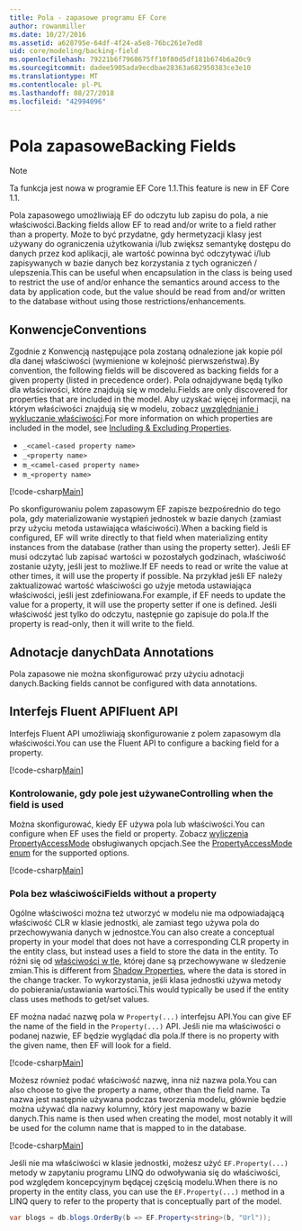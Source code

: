 ```yaml
---
title: Pola - zapasowe programu EF Core
author: rowanmiller
ms.date: 10/27/2016
ms.assetid: a628795e-64df-4f24-a5e8-76bc261e7ed8
uid: core/modeling/backing-field
ms.openlocfilehash: 79221b6f7968675ff10f80d5df181b674b6a20c9
ms.sourcegitcommit: dadee5905ada9ecdbae28363a682950383ce3e10
ms.translationtype: MT
ms.contentlocale: pl-PL
ms.lasthandoff: 08/27/2018
ms.locfileid: "42994096"
---
```

# <a name="backing-fields"></a><span data-ttu-id="690c9-102">Pola zapasowe</span><span class="sxs-lookup"><span data-stu-id="690c9-102">Backing Fields</span></span>

> [!NOTE]  
> <span data-ttu-id="690c9-103">Ta funkcja jest nowa w programie EF Core 1.1.</span><span class="sxs-lookup"><span data-stu-id="690c9-103">This feature is new in EF Core 1.1.</span></span>

<span data-ttu-id="690c9-104">Pola zapasowego umożliwiają EF do odczytu lub zapisu do pola, a nie właściwości.</span><span class="sxs-lookup"><span data-stu-id="690c9-104">Backing fields allow EF to read and/or write to a field rather than a property.</span></span> <span data-ttu-id="690c9-105">Może to być przydatne, gdy hermetyzacji klasy jest używany do ograniczenia użytkowania i/lub zwiększ semantykę dostępu do danych przez kod aplikacji, ale wartość powinna być odczytywać i/lub zapisywanych w bazie danych bez korzystania z tych ograniczeń / ulepszenia.</span><span class="sxs-lookup"><span data-stu-id="690c9-105">This can be useful when encapsulation in the class is being used to restrict the use of and/or enhance the semantics around access to the data by application code, but the value should be read from and/or written to the database without using those restrictions/enhancements.</span></span>

## <a name="conventions"></a><span data-ttu-id="690c9-106">Konwencje</span><span class="sxs-lookup"><span data-stu-id="690c9-106">Conventions</span></span>

<span data-ttu-id="690c9-107">Zgodnie z Konwencją następujące pola zostaną odnalezione jak kopie pól dla danej właściwości (wymienione w kolejność pierwszeństwa).</span><span class="sxs-lookup"><span data-stu-id="690c9-107">By convention, the following fields will be discovered as backing fields for a given property (listed in precedence order).</span></span> <span data-ttu-id="690c9-108">Pola odnajdywane będą tylko dla właściwości, które znajdują się w modelu.</span><span class="sxs-lookup"><span data-stu-id="690c9-108">Fields are only discovered for properties that are included in the model.</span></span> <span data-ttu-id="690c9-109">Aby uzyskać więcej informacji, na którym właściwości znajdują się w modelu, zobacz [uwzględnianie i wykluczanie właściwości](included-properties.md).</span><span class="sxs-lookup"><span data-stu-id="690c9-109">For more information on which properties are included in the model, see [Including & Excluding Properties](included-properties.md).</span></span>

* `_<camel-cased property name>`
* `_<property name>`
* `m_<camel-cased property name>`
* `m_<property name>`

[!code-csharp[Main](../../../samples/core/Modeling/Conventions/Samples/BackingField.cs#Sample)]

<span data-ttu-id="690c9-110">Po skonfigurowaniu polem zapasowym EF zapisze bezpośrednio do tego pola, gdy materializowanie wystąpień jednostek w bazie danych (zamiast przy użyciu metoda ustawiająca właściwości).</span><span class="sxs-lookup"><span data-stu-id="690c9-110">When a backing field is configured, EF will write directly to that field when materializing entity instances from the database (rather than using the property setter).</span></span> <span data-ttu-id="690c9-111">Jeśli EF musi odczytać lub zapisać wartości w pozostałych godzinach, właściwość zostanie użyty, jeśli jest to możliwe.</span><span class="sxs-lookup"><span data-stu-id="690c9-111">If EF needs to read or write the value at other times, it will use the property if possible.</span></span> <span data-ttu-id="690c9-112">Na przykład jeśli EF należy zaktualizować wartość właściwości go użyje metoda ustawiająca właściwości, jeśli jest zdefiniowana.</span><span class="sxs-lookup"><span data-stu-id="690c9-112">For example, if EF needs to update the value for a property, it will use the property setter if one is defined.</span></span> <span data-ttu-id="690c9-113">Jeśli właściwość jest tylko do odczytu, następnie go zapisuje do pola.</span><span class="sxs-lookup"><span data-stu-id="690c9-113">If the property is read-only, then it will write to the field.</span></span>

## <a name="data-annotations"></a><span data-ttu-id="690c9-114">Adnotacje danych</span><span class="sxs-lookup"><span data-stu-id="690c9-114">Data Annotations</span></span>

<span data-ttu-id="690c9-115">Pola zapasowe nie można skonfigurować przy użyciu adnotacji danych.</span><span class="sxs-lookup"><span data-stu-id="690c9-115">Backing fields cannot be configured with data annotations.</span></span>

## <a name="fluent-api"></a><span data-ttu-id="690c9-116">Interfejs Fluent API</span><span class="sxs-lookup"><span data-stu-id="690c9-116">Fluent API</span></span>

<span data-ttu-id="690c9-117">Interfejs Fluent API umożliwiają skonfigurowanie z polem zapasowym dla właściwości.</span><span class="sxs-lookup"><span data-stu-id="690c9-117">You can use the Fluent API to configure a backing field for a property.</span></span>

[!code-csharp[Main](../../../samples/core/Modeling/FluentAPI/Samples/BackingField.cs#Sample)]

### <a name="controlling-when-the-field-is-used"></a><span data-ttu-id="690c9-118">Kontrolowanie, gdy pole jest używane</span><span class="sxs-lookup"><span data-stu-id="690c9-118">Controlling when the field is used</span></span>

<span data-ttu-id="690c9-119">Można skonfigurować, kiedy EF używa pola lub właściwości.</span><span class="sxs-lookup"><span data-stu-id="690c9-119">You can configure when EF uses the field or property.</span></span> <span data-ttu-id="690c9-120">Zobacz [wyliczenia PropertyAccessMode](https://docs.microsoft.com/dotnet/api/microsoft.entityframeworkcore.propertyaccessmode) obsługiwanych opcjach.</span><span class="sxs-lookup"><span data-stu-id="690c9-120">See the [PropertyAccessMode enum](https://docs.microsoft.com/dotnet/api/microsoft.entityframeworkcore.propertyaccessmode) for the supported options.</span></span>

[!code-csharp[Main](../../../samples/core/Modeling/FluentAPI/Samples/BackingFieldAccessMode.cs#Sample)]

### <a name="fields-without-a-property"></a><span data-ttu-id="690c9-121">Pola bez właściwości</span><span class="sxs-lookup"><span data-stu-id="690c9-121">Fields without a property</span></span>

<span data-ttu-id="690c9-122">Ogólne właściwości można też utworzyć w modelu nie ma odpowiadającą właściwość CLR w klasie jednostki, ale zamiast tego używa pola do przechowywania danych w jednostce.</span><span class="sxs-lookup"><span data-stu-id="690c9-122">You can also create a conceptual property in your model that does not have a corresponding CLR property in the entity class, but instead uses a field to store the data in the entity.</span></span> <span data-ttu-id="690c9-123">To różni się od [właściwości w tle](shadow-properties.md), której dane są przechowywane w śledzenie zmian.</span><span class="sxs-lookup"><span data-stu-id="690c9-123">This is different from [Shadow Properties](shadow-properties.md), where the data is stored in the change tracker.</span></span> <span data-ttu-id="690c9-124">To wykorzystania, jeśli klasa jednostki używa metody do pobierania/ustawiania wartości.</span><span class="sxs-lookup"><span data-stu-id="690c9-124">This would typically be used if the entity class uses methods to get/set values.</span></span>

<span data-ttu-id="690c9-125">EF można nadać nazwę pola w `Property(...)` interfejsu API.</span><span class="sxs-lookup"><span data-stu-id="690c9-125">You can give EF the name of the field in the `Property(...)` API.</span></span> <span data-ttu-id="690c9-126">Jeśli nie ma właściwości o podanej nazwie, EF będzie wyglądać dla pola.</span><span class="sxs-lookup"><span data-stu-id="690c9-126">If there is no property with the given name, then EF will look for a field.</span></span>

[!code-csharp[Main](../../../samples/core/Modeling/FluentAPI/Samples/BackingFieldNoProperty.cs#Sample)]

<span data-ttu-id="690c9-127">Możesz również podać właściwość nazwę, inna niż nazwa pola.</span><span class="sxs-lookup"><span data-stu-id="690c9-127">You can also choose to give the property a name, other than the field name.</span></span> <span data-ttu-id="690c9-128">Ta nazwa jest następnie używana podczas tworzenia modelu, głównie będzie można używać dla nazwy kolumny, który jest mapowany w bazie danych.</span><span class="sxs-lookup"><span data-stu-id="690c9-128">This name is then used when creating the model, most notably it will be used for the column name that is mapped to in the database.</span></span>

[!code-csharp[Main](../../../samples/core/Modeling/FluentAPI/Samples/BackingFieldConceptualProperty.cs#Sample)]

<span data-ttu-id="690c9-129">Jeśli nie ma właściwości w klasie jednostki, możesz użyć `EF.Property(...)` metody w zapytaniu programu LINQ do odwoływania się do właściwości, pod względem koncepcyjnym będącej częścią modelu.</span><span class="sxs-lookup"><span data-stu-id="690c9-129">When there is no property in the entity class, you can use the `EF.Property(...)` method in a LINQ query to refer to the property that is conceptually part of the model.</span></span>

``` csharp
var blogs = db.blogs.OrderBy(b => EF.Property<string>(b, "Url"));
```
